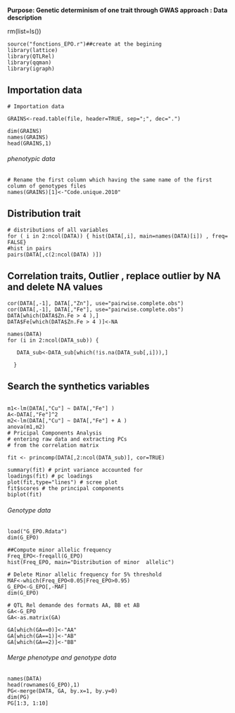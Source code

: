 
__Purpose: Genetic determinism of one trait through GWAS approach : Data description__


rm(list=ls())

```{r}
source("fonctions_EPO.r")##create at the begining
library(lattice)
library(QTLRel)
library(qqman)
library(igraph)
```

## Importation data
```{r}
# Importation data

GRAINS<-read.table(file, header=TRUE, sep=";", dec=".")

dim(GRAINS)
names(GRAINS)
head(GRAINS,1)

```

###### phenotypic data ######

```{r}
# Rename the first column which having the same name of the first column of genotypes files 
names(GRAINS)[1]<-"Code.unique.2010"
```
## Distribution trait

```{r}
# distributions of all variables 
for ( i in 2:ncol(DATA)) { hist(DATA[,i], main=names(DATA)[i]) , freq= FALSE}
#hist in pairs
pairs(DATA[,c(2:ncol(DATA) )])

```

## Correlation traits, Outlier , replace outlier by NA and delete NA values 
```{r}
cor(DATA[,-1], DATA[,"Zn"], use="pairwise.complete.obs")
cor(DATA[,-1], DATA[,"Fe"], use="pairwise.complete.obs")
DATA[which(DATA$Zn.Fe > 4 ),]
DATA$Fe[which(DATA$Zn.Fe > 4 )]<-NA

names(DATA)
for (i in 2:ncol(DATA_sub)) { 
  
   DATA_sub<-DATA_sub[which(!is.na(DATA_sub[,i])),]
   
  }
```

## Search the synthetics variables

```{r}

m1<-lm(DATA[,"Cu"] ~ DATA[,"Fe"] )
A<-DATA[,"Fe"]^2
m2<-lm(DATA[,"Cu"] ~ DATA[,"Fe"] + A )
anova(m1,m2)
# Pricipal Components Analysis
# entering raw data and extracting PCs
# from the correlation matrix

fit <- princomp(DATA[,2:ncol(DATA_sub)], cor=TRUE)

summary(fit) # print variance accounted for
loadings(fit) # pc loadings
plot(fit,type="lines") # scree plot
fit$scores # the principal components
biplot(fit)

```
###### Genotype data ######

```{r}
load("G_EPO.Rdata")
dim(G_EPO)

##Compute minor allelic frequency 
Freq_EPO<-freqall(G_EPO)
hist(Freq_EPO, main="Distribution of minor  allelic")

# Delete Minor allelic frequency for 5% threshold
MAF<-which(Freq_EPO<0.05|Freq_EPO>0.95)
G_EPO<-G_EPO[,-MAF]
dim(G_EPO)

# QTL Rel demande des formats AA, BB et AB
GA<-G_EPO
GA<-as.matrix(GA)

GA[which(GA==0)]<-"AA"
GA[which(GA==1)]<-"AB"
GA[which(GA==2)]<-"BB"
```

###### Merge phenotype and genotype data ######

```{r}
names(DATA)
head(rownames(G_EPO),1)
PG<-merge(DATA, GA, by.x=1, by.y=0)
dim(PG)
PG[1:3, 1:10]
```


